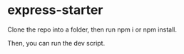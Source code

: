 # express-starter

Clone the repo into a folder, then run npm i or npm install.

Then, you can run the dev script.
